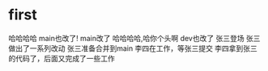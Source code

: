 # first
哈哈哈哈
main也改了!
main改了
哈哈哈哈,哈你个头啊
dev也改了
张三登场
张三做出了一系列改动
张三准备合并到main
李四在工作，等张三提交
李四拿到张三的代码了，后面又完成了一些工作